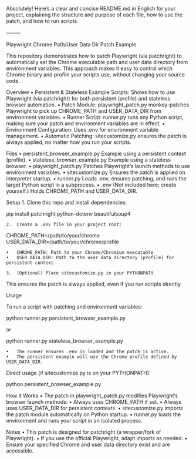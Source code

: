 Absolutely! Here’s a clear and concise README.md in English for your project, explaining the structure and purpose of each file, how to use the patch, and how to run scripts.

⸻

Playwright Chrome Path/User Data Dir Patch Example

This repository demonstrates how to patch Playwright (via patchright) to automatically set the Chrome executable path and user data directory from environment variables. This approach makes it easy to control which Chrome binary and profile your scripts use, without changing your source code.

Overview
	•	Persistent & Stateless Example Scripts:
Shows how to use Playwright (via patchright) for both persistent (profile) and stateless browser automation.
	•	Patch Module:
playwright_patch.py monkey-patches Playwright to pick up CHROME_PATH and USER_DATA_DIR from environment variables.
	•	Runner Script:
runner.py runs any Python script, making sure your patch and environment variables are in effect.
	•	Environment Configuration:
Uses .env for environment variable management.
	•	Automatic Patching:
sitecustomize.py ensures the patch is always applied, no matter how you run your scripts.

Files
	•	persistent_browser_example.py
Example using a persistent context (profile).
	•	stateless_browser_example.py
Example using a stateless browser.
	•	playwright_patch.py
Patches Playwright’s launch methods to use environment variables.
	•	sitecustomize.py
Ensures the patch is applied on interpreter startup.
	•	runner.py
Loads .env, ensures patching, and runs the target Python script in a subprocess.
	•	.env
(Not included here; create yourself.) Holds CHROME_PATH and USER_DATA_DIR.

Setup
	1.	Clone this repo and install dependencies:

pip install patchright python-dotenv beautifulsoup4


	2.	Create a .env file in your project root:

CHROME_PATH=/path/to/your/chrome
USER_DATA_DIR=/path/to/your/chrome/profile

	•	CHROME_PATH: Path to your Chrome/Chromium executable
	•	USER_DATA_DIR: Path to the user data directory (profile) for persistent context

	3.	(Optional) Place sitecustomize.py in your PYTHONPATH
This ensures the patch is always applied, even if you run scripts directly.

Usage

To run a script with patching and environment variables:

python runner.py persistent_browser_example.py

or

python runner.py stateless_browser_example.py

	•	The runner ensures .env is loaded and the patch is active.
	•	The persistent example will use the Chrome profile defined by USER_DATA_DIR.

Direct usage (if sitecustomize.py is on your PYTHONPATH):

python persistent_browser_example.py

How it Works
	•	The patch in playwright_patch.py modifies Playwright’s browser launch methods:
	•	Always uses CHROME_PATH if set.
	•	Always uses USER_DATA_DIR for persistent contexts.
	•	sitecustomize.py imports the patch module automatically on Python startup.
	•	runner.py loads the environment and runs your script in an isolated process.

Notes
	•	This patch is designed for patchright (a wrapper/fork of Playwright).
	•	If you use the official Playwright, adapt imports as needed.
	•	Ensure your specified Chrome and user data directory exist and are accessible.

